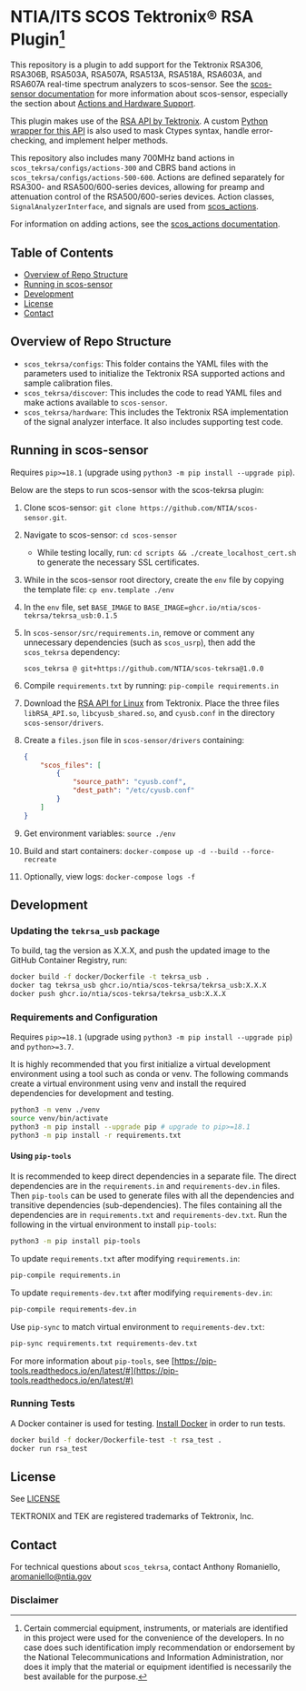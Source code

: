 # NTIA/ITS SCOS Tektronix® RSA Plugin[^disclaimer]

This repository is a plugin to add support for the Tektronix RSA306, RSA306B, RSA503A,
RSA507A, RSA513A, RSA518A, RSA603A, and RSA607A real-time spectrum analyzers to
scos-sensor. See the
[scos-sensor documentation](https://github.com/NTIA/scos-sensor/blob/master/README.md)
for more information about scos-sensor, especially the section about
[Actions and Hardware Support](https://github.com/NTIA/scos-sensor/blob/master/README.md#actions-and-hardware-support).

This plugin makes use of the
[RSA API by Tektronix](https://github.com/tektronix/RSA_API/).
A custom [Python wrapper for this API](https://github.com/NTIA/tekrsa-api-wrap/) is also
used to mask Ctypes syntax, handle error-checking, and implement helper methods.

This repository also includes many 700MHz band actions in
`scos_tekrsa/configs/actions-300` and CBRS band actions in `scos_tekrsa/configs/actions-500-600`.
Actions are defined separately for RSA300- and RSA500/600-series devices, allowing for
preamp and attenuation control of the RSA500/600-series devices. Action classes,
`SignalAnalyzerInterface`, and signals are used from [scos_actions](https://github.com/NTIA/scos-actions/).

For information on adding actions, see the [scos_actions documentation](https://github.com/NTIA/scos-actions/blob/master/README.md#adding-actions).

## Table of Contents

- [Overview of Repo Structure](#overview-of-repo-structure)
- [Running in scos-sensor](#running-in-scos-sensor)
- [Development](#development)
- [License](#license)
- [Contact](#contact)

## Overview of Repo Structure

- `scos_tekrsa/configs`: This folder contains the YAML files with the parameters used to
initialize the Tektronix RSA supported actions and sample calibration files.
- `scos_tekrsa/discover`: This includes the code to read YAML files and make actions
available to `scos-sensor`.
- `scos_tekrsa/hardware`: This includes the Tektronix RSA implementation of the signal
analyzer interface. It also includes supporting test code.

## Running in scos-sensor

Requires `pip>=18.1` (upgrade using `python3 -m pip install --upgrade pip`).

Below are the steps to run scos-sensor with the scos-tekrsa plugin:

1. Clone scos-sensor: `git clone https://github.com/NTIA/scos-sensor.git`.

2. Navigate to scos-sensor: `cd scos-sensor`
    - While testing locally, run: `cd scripts && ./create_localhost_cert.sh` to generate
    the necessary SSL certificates.

3. While in the scos-sensor root directory, create the `env` file by copying the template
file: `cp env.template ./env`

4. In the `env` file, set `BASE_IMAGE` to `BASE_IMAGE=ghcr.io/ntia/scos-tekrsa/tekrsa_usb:0.1.5`

5. In `scos-sensor/src/requirements.in`, remove or comment any unnecessary dependencies
(such as `scos_usrp`), then add the `scos_tekrsa` dependency:

    `scos_tekrsa @ git+https://github.com/NTIA/scos-tekrsa@1.0.0`

6. Compile `requirements.txt` by running: `pip-compile requirements.in`

7. Download the [RSA API for Linux](https://www.tek.com/spectrum-analyzer/rsa306-software/rsa-application-programming-interface--api-for-64bit-linux--v100014)
from Tektronix. Place the three files `libRSA_API.so`, `libcyusb_shared.so`, and
`cyusb.conf` in the directory `scos-sensor/drivers`.

8. Create a `files.json` file in `scos-sensor/drivers` containing:

    ```json
    {
        "scos_files": [
            {
                "source_path": "cyusb.conf",
                "dest_path": "/etc/cyusb.conf"
            }
        ]
    }
    ```

9. Get environment variables: `source ./env`

10. Build and start containers: `docker-compose up -d --build --force-recreate`

11. Optionally, view logs: `docker-compose logs -f`

## Development

### Updating the `tekrsa_usb` package

To build, tag the version as X.X.X, and push the updated image to the GitHub Container
Registry, run:

```bash
docker build -f docker/Dockerfile -t tekrsa_usb .
docker tag tekrsa_usb ghcr.io/ntia/scos-tekrsa/tekrsa_usb:X.X.X
docker push ghcr.io/ntia/scos-tekrsa/tekrsa_usb:X.X.X
```

### Requirements and Configuration

Requires `pip>=18.1` (upgrade using `python3 -m pip install --upgrade pip`) and `python>=3.7`.

It is highly recommended that you first initialize a virtual development environment
using a tool such as conda or venv. The following commands create a virtual environment
using venv and install the required dependencies for development and testing.

```bash
python3 -m venv ./venv
source venv/bin/activate
python3 -m pip install --upgrade pip # upgrade to pip>=18.1
python3 -m pip install -r requirements.txt
```

#### Using `pip-tools`

It is recommended to keep direct dependencies in a separate file. The direct
dependencies are in the `requirements.in` and `requirements-dev.in` files. Then `pip-tools`
can be used to generate files with all the dependencies and transitive dependencies
(sub-dependencies). The files containing all the dependencies are in `requirements.txt` and
`requirements-dev.txt`. Run the following in the virtual environment to install `pip-tools`:

```bash
python3 -m pip install pip-tools
```

To update `requirements.txt` after modifying `requirements.in`:

```bash
pip-compile requirements.in
```

To update `requirements-dev.txt` after modifying `requirements-dev.in`:

```bash
pip-compile requirements-dev.in
```

Use `pip-sync` to match virtual environment to `requirements-dev.txt`:

```bash
pip-sync requirements.txt requirements-dev.txt
```

For more information about `pip-tools`, see [https://pip-tools.readthedocs.io/en/latest/#](https://pip-tools.readthedocs.io/en/latest/#)

### Running Tests

A Docker container is used for testing. [Install Docker](https://docs.docker.com/get-docker/)
in order to run tests.

```bash
docker build -f docker/Dockerfile-test -t rsa_test .
docker run rsa_test
```

## License

See [LICENSE](LICENSE.md)

TEKTRONIX and TEK are registered trademarks of Tektronix, Inc.

## Contact

For technical questions about `scos_tekrsa`, contact Anthony Romaniello, aromaniello@ntia.gov

### Disclaimer

[^disclaimer]: Certain commercial equipment, instruments, or materials are identified in this project were used for the convenience of the developers. In no case does such identification imply recommendation or endorsement by the National Telecommunications and Information Administration, nor does it imply that the material or equipment identified is necessarily the best available for the purpose.
